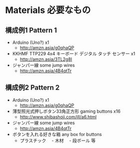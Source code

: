 # Materials 必要なもの<br>
## 構成例1 Pattern 1

- Arduino (Uno?) x1
  - http://amzn.asia/g0qhaQP
- KKHMF TTP229 4x4 キーボード デジタル タッチ センサー x1
  - http://amzn.asia/3TL2g8I
- ジャンパー線 some jump wires
  - http://amzn.asia/4B4qtTr

## 構成例2 Pattern 2

- Arduino (Uno?) x1
  - http://amzn.asia/g0qhaQP
- 薄型照光式押しボタン33角正方形 gaming buttons x16
  - http://www.shibashoji.com/ill/a6.html
- ジャンパー線 some jump wires
  - http://amzn.asia/4B4qtTr
- ボタンを入れる好きな箱 any box for buttons
  - プラスチック
　- 木材
　- 段ボール 等
